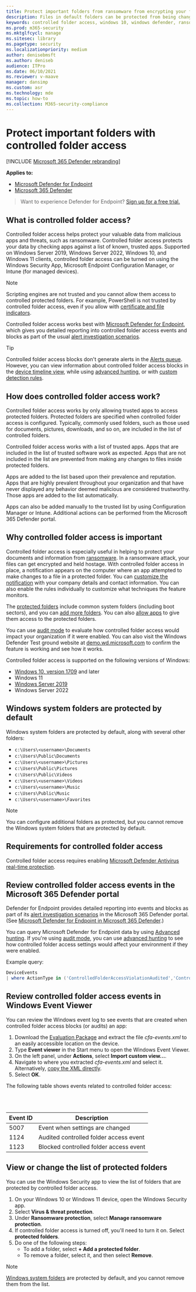 ```yaml
---
title: Protect important folders from ransomware from encrypting your files with controlled folder access
description: Files in default folders can be protected from being changed by malicious apps. Prevent ransomware from encrypting your files.
keywords: controlled folder access, windows 10, windows defender, ransomware, protect, files, folders
ms.prod: m365-security
ms.mktglfcycl: manage
ms.sitesec: library
ms.pagetype: security
ms.localizationpriority: medium
author: denisebmsft
ms.author: deniseb
audience: ITPro
ms.date: 06/10/2021
ms.reviewer: v-maave
manager: dansimp
ms.custom: asr
ms.technology: mde
ms.topic: how-to
ms.collection: M365-security-compliance
---
```


# Protect important folders with controlled folder access

[!INCLUDE [Microsoft 365 Defender rebranding](../../includes/microsoft-defender.md)]

**Applies to:**
- [Microsoft Defender for Endpoint](https://go.microsoft.com/fwlink/p/?linkid=2154037)
- [Microsoft 365 Defender](https://go.microsoft.com/fwlink/?linkid=2118804)

> Want to experience Defender for Endpoint? [Sign up for a free trial.](https://signup.microsoft.com/create-account/signup?products=7f379fee-c4f9-4278-b0a1-e4c8c2fcdf7e&ru=https://aka.ms/MDEp2OpenTrial?ocid=docs-wdatp-assignaccess-abovefoldlink)

## What is controlled folder access?

Controlled folder access helps protect your valuable data from malicious apps and threats, such as ransomware. Controlled folder access protects your data by checking apps against a list of known, trusted apps. Supported on Windows Server 2019, Windows Server 2022, Windows 10, and Windows 11 clients, controlled folder access can be turned on using the Windows Security App, Microsoft Endpoint Configuration Manager, or Intune (for managed devices).

> [!NOTE]
> Scripting engines are not trusted and you cannot allow them access to controlled protected folders. For example, PowerShell is not trusted by controlled folder access, even if you allow with [certificate and file indicators](/microsoft-365/security/defender-endpoint/indicator-certificates).

Controlled folder access works best with [Microsoft Defender for Endpoint](microsoft-defender-endpoint.md), which gives you detailed reporting into controlled folder access events and blocks as part of the usual [alert investigation scenarios](investigate-alerts.md).

> [!TIP]
> Controlled folder access blocks don't generate alerts in the [Alerts queue](alerts-queue.md). However, you can view information about controlled folder access blocks in the [device timeline view](investigate-machines.md), while using [advanced hunting](advanced-hunting-overview.md), or with [custom detection rules](custom-detection-rules.md).

## How does controlled folder access work?

Controlled folder access works by only allowing trusted apps to access protected folders. Protected folders are specified when controlled folder access is configured. Typically, commonly used folders, such as those used for documents, pictures, downloads, and so on, are included in the list of controlled folders.

Controlled folder access works with a list of trusted apps. Apps that are included in the list of trusted software work as expected. Apps that are not included in the list are prevented from making any changes to files inside protected folders.

Apps are added to the list based upon their prevalence and reputation. Apps that are highly prevalent throughout your organization and that have never displayed any behavior deemed malicious are considered trustworthy. Those apps are added to the list automatically.

Apps can also be added manually to the trusted list by using Configuration Manager or Intune. Additional actions can be performed from the Microsoft 365 Defender portal. 

## Why controlled folder access is important

Controlled folder access is especially useful in helping to protect your documents and information from [ransomware](https://www.microsoft.com/wdsi/threats/ransomware). In a ransomware attack, your files can get encrypted and held hostage. With controlled folder access in place, a notification appears on the computer where an app attempted to make changes to a file in a protected folder. You can [customize the notification](customize-attack-surface-reduction.md#customize-the-notification) with your company details and contact information. You can also enable the rules individually to customize what techniques the feature monitors.

The [protected folders](#review-controlled-folder-access-events-in-windows-event-viewer) include common system folders (including boot sectors), and you can [add more folders](customize-controlled-folders.md#protect-additional-folders). You can also [allow apps](customize-controlled-folders.md#allow-specific-apps-to-make-changes-to-controlled-folders) to give them access to the protected folders.

You can use [audit mode](audit-windows-defender.md) to evaluate how controlled folder access would impact your organization if it were enabled. You can also visit the Windows Defender Test ground website at [demo.wd.microsoft.com](https://demo.wd.microsoft.com?ocid=cx-wddocs-testground) to confirm the feature is working and see how it works.

Controlled folder access is supported on the following versions of Windows:

- [Windows 10, version 1709](/windows/whats-new/whats-new-windows-10-version-1709) and later
- Windows 11
- [Windows Server 2019](/windows-server/get-started-19/whats-new-19)
- Windows Server 2022

## Windows system folders are protected by default

Windows system folders are protected by default, along with several other folders:

- `c:\Users\<username>\Documents`
- `c:\Users\Public\Documents`
- `c:\Users\<username>\Pictures`
- `c:\Users\Public\Pictures`
- `c:\Users\Public\Videos`
- `c:\Users\<username>\Videos`
- `c:\Users\<username>\Music`
- `c:\Users\Public\Music`
- `c:\Users\<username>\Favorites`

> [!NOTE]
> You can configure additional folders as protected, but you cannot remove the Windows system folders that are protected by default.

## Requirements for controlled folder access

Controlled folder access requires enabling [Microsoft Defender Antivirus real-time protection](/windows/security/threat-protection/microsoft-defender-antivirus/configure-real-time-protection-microsoft-defender-antivirus).

## Review controlled folder access events in the Microsoft 365 Defender portal

Defender for Endpoint provides detailed reporting into events and blocks as part of its [alert investigation scenarios](investigate-alerts.md) in the Microsoft 365 Defender portal. (See [Microsoft Defender for Endpoint in Microsoft 365 Defender](../defender/microsoft-365-security-center-mde.md).)

You can query Microsoft Defender for Endpoint data by using [Advanced hunting](/microsoft-365/security/defender-endpoint/advanced-hunting-windows-defender-advanced-threat-protection). If you're using [audit mode](audit-windows-defender.md), you can use [advanced hunting](advanced-hunting-overview.md) to see how controlled folder access settings would affect your environment if they were enabled.

Example query:

```PowerShell
DeviceEvents
| where ActionType in ('ControlledFolderAccessViolationAudited','ControlledFolderAccessViolationBlocked')
```

## Review controlled folder access events in Windows Event Viewer

You can review the Windows event log to see events that are created when controlled folder access blocks (or audits) an app:

1. Download the [Evaluation Package](https://aka.ms/mp7z2w) and extract the file *cfa-events.xml* to an easily accessible location on the device.
2. Type **Event viewer** in the Start menu to open the Windows Event Viewer.
3. On the left panel, under **Actions**, select **Import custom view...**.
4. Navigate to where you extracted *cfa-events.xml* and select it. Alternatively, [copy the XML directly](event-views.md).
5. Select **OK**.

The following table shows events related to controlled folder access:

<br/><br/>

|Event ID|Description|
|---|---|
|5007|Event when settings are changed|
|1124|Audited controlled folder access event|
|1123|Blocked controlled folder access event|

## View or change the list of protected folders

You can use the Windows Security app to view the list of folders that are protected by controlled folder access.

1. On your Windows 10 or Windows 11 device, open the Windows Security app.
2. Select **Virus & threat protection**.
3. Under **Ransomware protection**, select **Manage ransomware protection**.
4. If controlled folder access is turned off, you'll need to turn it on. Select **protected folders**.
5. Do one of the following steps:
   - To add a folder, select **+ Add a protected folder**.
   - To remove a folder, select it, and then select **Remove**.

> [!NOTE]
> [Windows system folders](#windows-system-folders-are-protected-by-default) are protected by default, and you cannot remove them from the list.
